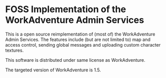 FOSS Implementation of the WorkAdventure Admin Services
========================================================

This is a open source reimplementation of (most of) the WorkAdventure Admin Services.
The features include (but are not limited to) map and access control, sending global messages and uploading custom character textures.

This software is distributed under same license as WorkAdventure.

The targeted version of WorkAdventure is 1.5.
